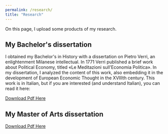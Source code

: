 ```yaml
---
permalink: /research/
title: "Research"
---
```


On this page, I upload some products of my research.

## My Bachelor's dissertation

I obtained my Bachelor's in History with a dissertation on Pietro Verri, an enlightenment Milanese intellectual. In 1771 Verri published a brief work about Political Economy, titled «Le Meditazioni sull'Economia Politica». In my dissertation, I analyzed the content of this work, also embedding it in the development of European Economic Thought in the XVIIIth century. This work is in Italian, but if you are interested (and understand Italian), you can read it here:

[Download Pdf Here](/files/TesiTriennale2016.pdf)

## My Master of Arts dissertation

[Download Pdf Here](/files/TESIMagistrale.pdf)
